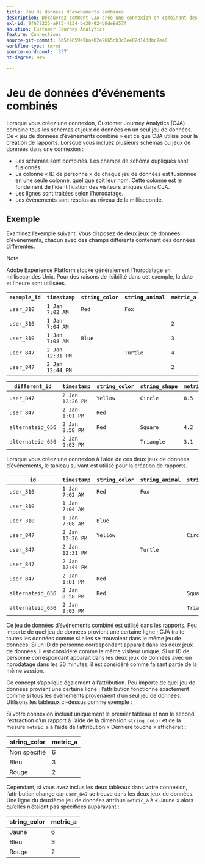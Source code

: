 ```yaml
---
title: Jeu de données d’événements combinés
description: Découvrez comment CJA crée une connexion en combinant des jeux de données.
exl-id: 9f678225-a9f3-4134-be38-924b8de8d57f
solution: Customer Journey Analytics
feature: Connections
source-git-commit: 6b5f4659e9bae02e2665db3c0ee02d143dbc7ea0
workflow-type: tm+mt
source-wordcount: '337'
ht-degree: 94%

---
```



# Jeu de données d’événements combinés

Lorsque vous créez une connexion, Customer Journey Analytics (CJA) combine tous les schémas et jeux de données en un seul jeu de données. Ce « jeu de données d’événements combiné » est ce que CJA utilise pour la création de rapports. Lorsque vous incluez plusieurs schémas ou jeux de données dans une connexion :

* Les schémas sont combinés. Les champs de schéma dupliqués sont fusionnés.
* La colonne « ID de personne » de chaque jeu de données est fusionnée en une seule colonne, quel que soit leur nom. Cette colonne est le fondement de l’identification des visiteurs uniques dans CJA.
* Les lignes sont traitées selon l’horodatage.
* Les événements sont résolus au niveau de la milliseconde.

## Exemple

Examinez l’exemple suivant. Vous disposez de deux jeux de données d’événements, chacun avec des champs différents contenant des données différentes.

>[!NOTE]
>
>Adobe Experience Platform stocke généralement l’horodatage en millisecondes Unix. Pour des raisons de lisibilité dans cet exemple, la date et l’heure sont utilisées.

| `example_id` | `timestamp` | `string_color` | `string_animal` | `metric_a` |
| --- | --- | --- | --- | --- |
| `user_310` | `1 Jan 7:02 AM` | `Red` | `Fox` |  |
| `user_310` | `1 Jan 7:04 AM` |  |  | `2` |
| `user_310` | `1 Jan 7:08 AM` | `Blue` |  | `3` |
| `user_847` | `2 Jan 12:31 PM` |  | `Turtle` | `4` |
| `user_847` | `2 Jan 12:44 PM` |  |  | `2` |

| `different_id` | `timestamp` | `string_color` | `string_shape` | `metric_b` |
| --- | --- | --- | --- | --- |
| `user_847` | `2 Jan 12:26 PM` | `Yellow` | `Circle` | `8.5` |
| `user_847` | `2 Jan 1:01 PM` | `Red` |  |  |
| `alternateid_656` | `2 Jan 8:58 PM` | `Red` | `Square` | `4.2` |
| `alternateid_656` | `2 Jan 9:03 PM` |  | `Triangle` | `3.1` |

Lorsque vous créez une connexion à l’aide de ces deux jeux de données d’événements, le tableau suivant est utilisé pour la création de rapports.

| `id` | `timestamp` | `string_color` | `string_animal` | `string_shape` | `metric_a` | `metric_b` |
| --- | --- | --- | --- | --- | --- | --- |
| `user_310` | `1 Jan 7:02 AM` | `Red` | `Fox` |  |  |  |
| `user_310` | `1 Jan 7:04 AM` |  |  |  | `2` |  |
| `user_310` | `1 Jan 7:08 AM` | `Blue` |  |  | `3` |  |
| `user_847` | `2 Jan 12:26 PM` | `Yellow` |  | `Circle` |  | `8.5` |
| `user_847` | `2 Jan 12:31 PM` |  | `Turtle` |  | `4` |  |
| `user_847` | `2 Jan 12:44 PM` |  |  |  | `2` |  |
| `user_847` | `2 Jan 1:01 PM` | `Red` |  |  |  |  |
| `alternateid_656` | `2 Jan 8:58 PM` | `Red` |  | `Square` |  | `4.2` |
| `alternateid_656` | `2 Jan 9:03 PM` |  |  | `Triangle` |  | `3.1` |

Ce jeu de données d’événements combiné est utilisé dans les rapports. Peu importe de quel jeu de données provient une certaine ligne ; CJA traite toutes les données comme si elles se trouvaient dans le même jeu de données. Si un ID de personne correspondant apparaît dans les deux jeux de données, il est considéré comme le même visiteur unique. Si un ID de personne correspondant apparaît dans les deux jeux de données avec un horodatage dans les 30 minutes, il est considéré comme faisant partie de la même session.

Ce concept s’applique également à l’attribution. Peu importe de quel jeu de données provient une certaine ligne ; l’attribution fonctionne exactement comme si tous les événements provenaient d’un seul jeu de données. Utilisons les tableaux ci-dessus comme exemple :

Si votre connexion incluait uniquement le premier tableau et non le second, l’extraction d’un rapport à l’aide de la dimension `string_color` et de la mesure `metric_a` à l’aide de l’attribution « Dernière touche » afficherait :

| string_color | metric_a |
| --- | --- |
| Non spécifié | 6 |
| Bleu | 3 |
| Rouge | 2 |

Cependant, si vous avez inclus les deux tableaux dans votre connexion, l’attribution change car `user_847` se trouve dans les deux jeux de données. Une ligne du deuxième jeu de données attribue `metric_a` à « Jaune » alors qu’elles n’étaient pas spécifiées auparavant :

| string_color | metric_a |
| --- | --- |
| Jaune | 6 |
| Bleu | 3 |
| Rouge | 2 |
